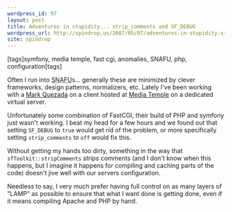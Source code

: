 ```yaml
---
wordpress_id: 97
layout: post
title: Adventures in stupidity... strip_comments and SF_DEBUG
wordpress_url: http://spindrop.us/2007/05/07/adventures-in-stupidity-strip_comments-and-sf_debug/
site: spindrop
---
```

[tags]symfony, media temple, fast cgi, anomalies, SNAFU, php, configuration[tags]

Often I run into <acronym title="Situation Normal, All Fucked Up">SNAFU</acronym>s... generally these are minimized by clever frameworks, design patterns, normalizers, etc.  Lately I've been working with a [Mark Quezada](http://mirthlab.com/) on a client hosted at [Media Temple](http://mediatemple.com/) on a dedicated virtual server.

Unfortunately some combination of FastCGI, their build of PHP and symfony just wasn't working.  I beat my head for a few hours and we found out that setting `SF_DEBUG` to `true` would get rid of the problem, or more specifically setting `strip_comments` to `off` would fix this.

Without getting my hands too dirty, something in the way that `sfToolkit::stripComments` strips comments (and I don't know when this happens, but I imagine it happens for compiling and caching parts of the code) doesn't jive well with our servers configuration.

Needless to say, I very much prefer having full control on as many layers of "LAMP" as possible to ensure that what I want done is getting done, even if it means compiling Apache and PHP by hand.

